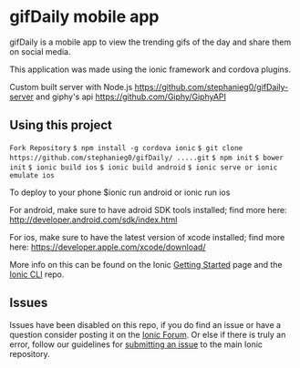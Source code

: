 gifDaily mobile app
=====================
gifDaily is a mobile app to view the trending gifs of the day and share them on social media.

This application was made using the ionic framework and cordova plugins.

Custom built server with Node.js https://github.com/stephanieg0/gifDaily-server and giphy's api https://github.com/Giphy/GiphyAPI

## Using this project

```Fork Repository```
```$ npm install -g cordova ionic```
```$ git clone https://github.com/stephanieg0/gifDaily/ .....git```
```$ npm init```
```$ bower init```
```$ ionic build ios```
```$ ionic build android```
```$ ionic serve or ionic emulate ios```

To deploy to your phone $ionic run android or ionic run ios

For android, make sure to have adroid SDK tools installed; find more here: http://developer.android.com/sdk/index.html

For ios, make sure to have the latest version of xcode installed; find more here: https://developer.apple.com/xcode/download/


More info on this can be found on the Ionic [Getting Started](http://ionicframework.com/getting-started) page and the [Ionic CLI](https://github.com/driftyco/ionic-cli) repo.

## Issues
Issues have been disabled on this repo, if you do find an issue or have a question consider posting it on the [Ionic Forum](http://forum.ionicframework.com/).  Or else if there is truly an error, follow our guidelines for [submitting an issue](http://ionicframework.com/submit-issue/) to the main Ionic repository.
